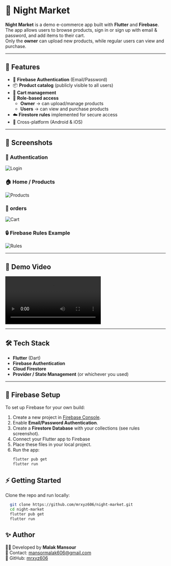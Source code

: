 # 🌙 Night Market

**Night Market** is a demo e-commerce app built with **Flutter** and **Firebase**.  
The app allows users to browse products, sign in or sign up with email & password, and add items to their cart.  
Only the **owner** can upload new products, while regular users can view and purchase.

---

## 🚀 Features
- 🔑 **Firebase Authentication** (Email/Password)  
- 📦 **Product catalog** (publicly visible to all users)  
- 🛒 **Cart management**  
- 👤 **Role-based access**  
  - **Owner** → can upload/manage products  
  - **Users** → can view and purchase products  
- ☁️ **Firestore rules** implemented for secure access  
- 📱 Cross-platform (Android & iOS)

---

## 📸 Screenshots

### 🔐 Authentication
![Login](assets/screenshots/login.png)

### 🏠 Home / Products
![Products](assets/screenshots/home.png)

### 🛒 orders
![Cart](assets/screenshots/orders.png)

### 🔒 Firebase Rules Example
![Rules](assets/screenshots/rules.png)

---

## 🎥 Demo Video
![demo](nightmarket.mp4)

---

## 🛠️ Tech Stack
- **Flutter** (Dart)  
- **Firebase Authentication**  
- **Cloud Firestore**  
- **Provider / State Management** (or whichever you used)  

---

## 🔑 Firebase Setup


To set up Firebase for your own build:
1. Create a new project in [Firebase Console](https://console.firebase.google.com/).  
2. Enable **Email/Password Authentication**.  
3. Create a **Firestore Database** with your collections (see rules screenshot).  
4. Connect your Flutter app to Firebase
5. Place these files in your local project.  
6. Run the app:
   ```bash
   flutter pub get
   flutter run
## ⚡ Getting Started
Clone the repo and run locally:
```bash
  git clone https://github.com/mrxyz606/night-market.git
  cd night-market
  flutter pub get
  flutter run

```

## ✨ Author
👩‍💻 Developed by **Malak Mansour**  
📧 Contact: [mansormalak606@gmail.com](mailto:mansormalak606@gmail.com)  
🔗 GitHub: [mrxyz606](https://github.com/mrxyz606)  
